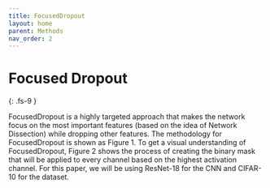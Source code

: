 ```yaml
---
title: FocusedDropout
layout: home
parent: Methods
nav_order: 2
---
```


# Focused Dropout
{: .fs-9 }

FocusedDropout is a highly targeted approach that makes the network focus on the most important features (based on the idea of Network Dissection) while dropping 
other features. The methodology for FocusedDropout is shown as Figure 1. To get a visual understanding of FocusedDropout, Figure 2 shows the process of creating the 
binary mask that will be applied to every channel based on the highest activation channel. For this paper, we will be using ResNet-18 for the CNN and CIFAR-10 for 
the dataset.

